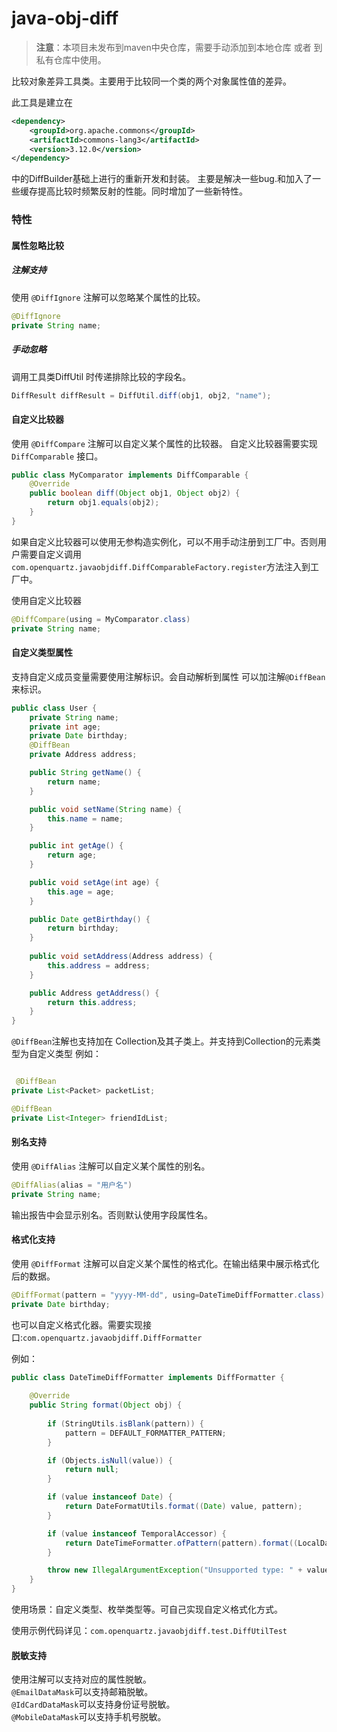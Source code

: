 # java-obj-diff
> **注意**：本项目未发布到maven中央仓库，需要手动添加到本地仓库 或者 到私有仓库中使用。

比较对象差异工具类。主要用于比较同一个类的两个对象属性值的差异。

此工具是建立在
```xml
<dependency>
    <groupId>org.apache.commons</groupId>
    <artifactId>commons-lang3</artifactId>
    <version>3.12.0</version>
</dependency>
```
中的DiffBuilder基础上进行的重新开发和封装。
主要是解决一些bug.和加入了一些缓存提高比较时频繁反射的性能。同时增加了一些新特性。

### 特性
#### 属性忽略比较
##### 注解支持
使用 `@DiffIgnore` 注解可以忽略某个属性的比较。

```java
@DiffIgnore
private String name;
```

##### 手动忽略
调用工具类DiffUtil 时传递排除比较的字段名。

```java
DiffResult diffResult = DiffUtil.diff(obj1, obj2, "name");
```

#### 自定义比较器
使用 `@DiffCompare` 注解可以自定义某个属性的比较器。
自定义比较器需要实现 `DiffComparable` 接口。

```java
public class MyComparator implements DiffComparable {
    @Override
    public boolean diff(Object obj1, Object obj2) {
        return obj1.equals(obj2);
    }
}
```
如果自定义比较器可以使用无参构造实例化，可以不用手动注册到工厂中。否则用户需要自定义调用`com.openquartz.javaobjdiff.DiffComparableFactory.register`方法注入到工厂中。

使用自定义比较器
```java
@DiffCompare(using = MyComparator.class)
private String name;
```

#### 自定义类型属性
支持自定义成员变量需要使用注解标识。会自动解析到属性
可以加注解`@DiffBean`来标识。

```java
public class User {
    private String name;
    private int age;
    private Date birthday;
    @DiffBean
    private Address address;

    public String getName() {
        return name;
    }

    public void setName(String name) {
        this.name = name;
    }

    public int getAge() {
        return age;
    }

    public void setAge(int age) {
        this.age = age;
    }

    public Date getBirthday() {
        return birthday;
    }
    
    public void setAddress(Address address) {
        this.address = address;
    }

    public Address getAddress() {
        return this.address;
    }
}
```

`@DiffBean`注解也支持加在 Collection及其子类上。并支持到Collection的元素类型为自定义类型
例如：
```java

 @DiffBean
private List<Packet> packetList;

@DiffBean
private List<Integer> friendIdList;
```

#### 别名支持
使用 `@DiffAlias` 注解可以自定义某个属性的别名。

```java
@DiffAlias(alias = "用户名")
private String name;
```
输出报告中会显示别名。否则默认使用字段属性名。

#### 格式化支持
使用 `@DiffFormat` 注解可以自定义某个属性的格式化。在输出结果中展示格式化后的数据。

```java
@DiffFormat(pattern = "yyyy-MM-dd", using=DateTimeDiffFormatter.class)
private Date birthday;
```

也可以自定义格式化器。需要实现接口:`com.openquartz.javaobjdiff.DiffFormatter`

例如：
```java
public class DateTimeDiffFormatter implements DiffFormatter {
    
    @Override
    public String format(Object obj) {
        
        if (StringUtils.isBlank(pattern)) {
            pattern = DEFAULT_FORMATTER_PATTERN;
        }

        if (Objects.isNull(value)) {
            return null;
        }

        if (value instanceof Date) {
            return DateFormatUtils.format((Date) value, pattern);
        }

        if (value instanceof TemporalAccessor) {
            return DateTimeFormatter.ofPattern(pattern).format((LocalDateTime) value);
        }

        throw new IllegalArgumentException("Unsupported type: " + value.getClass());
    }
}
```
使用场景：自定义类型、枚举类型等。可自己实现自定义格式化方式。

使用示例代码详见：`com.openquartz.javaobjdiff.test.DiffUtilTest`

#### 脱敏支持
使用注解可以支持对应的属性脱敏。\
`@EmailDataMask`可以支持邮箱脱敏。\
`@IdCardDataMask`可以支持身份证号脱敏。\
`@MobileDataMask`可以支持手机号脱敏。